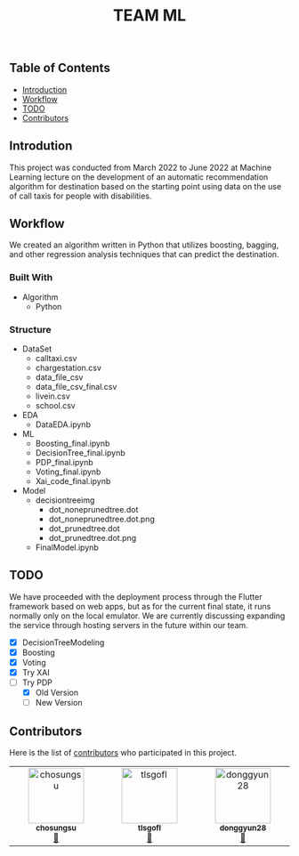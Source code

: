 <h1 align="center"> TEAM ML </h1> <br>

## Table of Contents

- [Introduction](#introdution)
- [Workflow](#workflow)
- [TODO](#todo)
- [Contributors](#contributors)

## Introdution

This project was conducted from March 2022 to June 2022 at Machine Learning lecture on the development of an automatic recommendation algorithm for destination based on the starting point using data on the use of call taxis for people with disabilities.

## Workflow

We created an algorithm written in Python that utilizes boosting, bagging, and other regression analysis techniques that can predict the destination.

### Built With

  * Algorithm
    * Python
### Structure
  * DataSet
    * calltaxi.csv
    * chargestation.csv
    * data_file_csv
    * data_file_csv_final.csv
    * livein.csv
    * school.csv
  * EDA
    * DataEDA.ipynb
  * ML
    * Boosting_final.ipynb
    * DecisionTree_final.ipynb
    * PDP_final.ipynb
    * Voting_final.ipynb
    * Xai_code_final.ipynb
  * Model
    * decisiontreeimg
      * dot_noneprunedtree.dot
      * dot_noneprunedtree.dot.png
      * dot_prunedtree.dot
      * dot_prunedtree.dot.png
    * FinalModel.ipynb


## TODO

We have proceeded with the deployment process through the Flutter framework based on web apps, but as for the current final state, it runs normally only on the local emulator. We are currently discussing expanding the service through hosting servers in the future within our team.
- [x] DecisionTreeModeling
- [x] Boosting
- [x] Voting
- [x] Try XAI
- [ ] Try PDP
   - [x] Old Version
   - [ ] New Version
 
## Contributors

Here is the list of
[contributors](https://github.com/ChocoPytoch/BISTelligence/graphs/contributors)
who participated in this project.

<table>
  <tbody>
    <tr>
      <td align="center" valign="top" width="14.28%"><a href="https://github.com/chosungsu"><img src="https://avatars.githubusercontent.com/u/48382347?v=4?s=100" width="100px;" alt="chosungsu"/><br /><sub><b>chosungsu</b></sub></a><br /><a href="https://github.com/chosungsu/ML/commits?author=chosungsu" title="Commits">📖</a> </td>
      <td align="center" valign="top" width="14.28%"><a href="https://github.com/tlsgofl"><img src="https://avatars.githubusercontent.com/u/105846994?v=4?s=100" width="100px;" alt="tlsgofl"/><br /><sub><b>tlsgofl</b></sub></a><br /><a href="https://github.com/chosungsu/ML/commits?author=tlsgofl" title="Commits">📖</a> </td>
      <td align="center" valign="top" width="14.28%"><a href="https://github.com/donggyun28"><img src="https://avatars.githubusercontent.com/u/83553190?v=4?s=100" width="100px;" alt="donggyun28"/><br /><sub><b>donggyun28</b></sub></a><br /><a href="https://github.com/chosungsu/ML/commits?author=donggyun28" title="Commits">📖</a> </td>
    </tr>
  </tbody>
</table>
